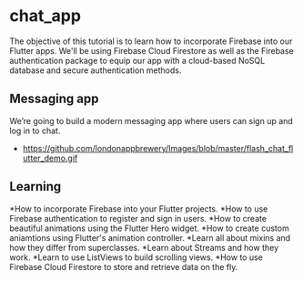 # chat_app

The objective of this tutorial is to learn how to incorporate Firebase into our Flutter apps. We'll be using Firebase Cloud Firestore as well as the Firebase authentication package to equip our app with a cloud-based NoSQL database and secure authentication methods.



## Messaging app

We’re going to build a modern messaging app where users can sign up and log in to chat.



- https://github.com/londonappbrewery/Images/blob/master/flash_chat_flutter_demo.gif

## Learning

*How to incorporate Firebase into your Flutter projects.
*How to use Firebase authentication to register and sign in users.
*How to create beautiful animations using the Flutter Hero widget.
*How to create custom aniamtions using Flutter's animation controller.
*Learn all about mixins and how they differ from superclasses.
*Learn about Streams and how they work.
*Learn to use ListViews to build scrolling views.
*How to use Firebase Cloud Firestore to store and retrieve data on the fly.

